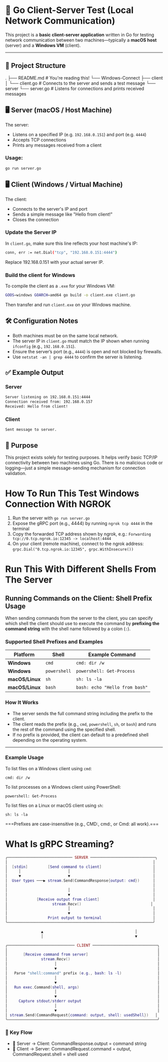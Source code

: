# 📡 Go Client-Server Test (Local Network Communication)

This project is a **basic client-server application** written in Go for testing network communication between two machines—typically a **macOS host** (server) and a **Windows VM** (client).

---

## 🔧 Project Structure

.
├── README.md # You're reading this!
└── Windows-Connect
├── client
│ └── client.go # Connects to the server and sends a test message
└── server
└── server.go # Listens for connections and prints received messages

## 🖥️ Server (macOS / Host Machine)

The server:

- Listens on a specified IP (e.g. `192.168.0.151`) and port (e.g. `4444`)
- Accepts TCP connections
- Prints any messages received from a client

### Usage:

```bash
go run server.go
```

## 🖥️ Client (Windows / Virtual Machine)

The client:

- Connects to the server's IP and port
- Sends a simple message like "Hello from client!"
- Closes the connection

### Update the Server IP

In `client.go`, make sure this line reflects your host machine's IP:

```bash
conn, err := net.Dial("tcp", "192.168.0.151:4444")
```

Replace 192.168.0.151 with your actual server IP.

### Build the client for Windows

To compile the client as a `.exe` for your Windows VM:

```bash
GOOS=windows GOARCH=amd64 go build -o client.exe client.go
```

Then transfer and run `client.exe` on your Windows machine.

## 🛠️ Configuration Notes

- Both machines must be on the same local network.
- The server IP in `client.go` must match the IP shown when running `ifconfig` (e.g., `192.168.0.151`).
- Ensure the server’s port (e.g., `4444`) is open and not blocked by firewalls.
- Use `netstat -an | grep 4444` to confirm the server is listening.

## ✅ Example Output

### Server

```bash
Server listening on 192.168.0.151:4444
Connection received from: 192.168.0.157
Received: Hello from client!
```

### Client

```bash
Sent message to server.
```

## 🧪 Purpose

This project exists solely for testing purposes. It helps verify basic TCP/IP connectivity between two machines using Go. There is no malicious code or logging—just a simple message-sending mechanism for connection validation.

# How To Run This Test Windows Connection With NGROK

1. Run the server with `go run server.go`
2. Expose the gRPC port (e.g., 4444) by running `ngrok tcp 4444` in the terminal
3. Copy the forwarded TCP address shown by ngrok, e.g.: `Forwarding tcp://0.tcp.ngrok.io:12345 -> localhost:4444`
4. On your client (remote machine), connect to the ngrok address: `grpc.Dial("0.tcp.ngrok.io:12345", grpc.WithInsecure())`

# Run This With Different Shells From The Server

## Running Commands on the Client: Shell Prefix Usage

When sending commands from the server to the client, you can specify which shell the client should use to execute the command by **prefixing the command string** with the shell name followed by a colon (`:`).

### Supported Shell Prefixes and Examples

| Platform        | Shell        | Example Command                |
| --------------- | ------------ | ------------------------------ |
| **Windows**     | `cmd`        | `cmd: dir /w`                  |
| **Windows**     | `powershell` | `powershell: Get-Process`      |
| **macOS/Linux** | `sh`         | `sh: ls -la`                   |
| **macOS/Linux** | `bash`       | `bash: echo "Hello from bash"` |

### How It Works

- The server sends the full command string including the prefix to the client.
- The client reads the prefix (e.g., `cmd`, `powershell`, `sh`, or `bash`) and runs the rest of the command using the specified shell.
- If no prefix is provided, the client can default to a predefined shell depending on the operating system.

---

### Example Usage

To list files on a Windows client using `cmd`:

```text
cmd: dir /w
```

To list processes on a Windows client using PowerShell:

```text
powershell: Get-Process
```

To list files on a Linux or macOS client using `sh`:

```text
sh: ls -la
```

===Prefixes are case-insensitive (e.g., CMD:, cmd:, or Cmd: all work).===

# What Is gRPC Streaming?

```lua
╭───────────────────────────── SERVER ─────────────────────────────╮
│                                                                 │
│  [stdin]         [Send command to client]                       │
│     │                     │                                     │
│     ▼                     ▼                                     │
│  User types ───▶ stream.Send(CommandResponse{output: cmd})      │
│                                                                 │
│                           │                                     │
│                           ▼                                     │
│             [Receive output from client]                        │
│                    stream.Recv()                               │
│                           │                                     │
│                           ▼                                     │
│                  Print output to terminal                       │
╰─────────────────────────────────────────────────────────────────╯

                ▲                                         │
                │                                         ▼

╭────────────────────────────── CLIENT ─────────────────────────────╮
│                                                                   │
│       [Receive command from server]                               │
│               stream.Recv()                                       │
│                     │                                             │
│                     ▼                                             │
│   Parse "shell:command" prefix (e.g., bash: ls -l)                │
│                     │                                             │
│                     ▼                                             │
│   Run exec.Command(shell, args)                                   │
│                     │                                             │
│                     ▼                                             │
│     Capture stdout/stderr output                                  │
│                     │                                             │
│                     ▼                                             │
│ stream.Send(CommandRequest{command: output, shell: usedShell})   │
╰───────────────────────────────────────────────────────────────────╯
```

### 🔄 Key Flow

- 🔼 Server → Client: CommandResponse.output = command string
- 🔽 Client → Server: CommandRequest.command = output, CommandRequest.shell = shell used
